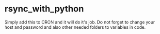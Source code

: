 # rsync_with_python

Simply add this to CRON and it will do it's job. Do not forget to change your host and password and also other needed folders to variables in code.
